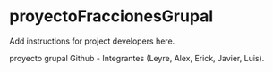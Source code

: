 #  proyectoFraccionesGrupal

Add instructions for project developers here.

proyecto grupal Github - Integrantes (Leyre, Alex, Erick, Javier, Luis).